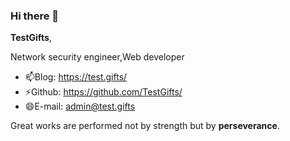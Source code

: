 ### Hi there 👋

**TestGifts**,                                         

Network security engineer,Web developer 
                                         
- 📫Blog: https://test.gifts/
- ⚡Github: https://github.com/TestGifts/
- 😄E-mail: admin@test.gifts



Great works are performed not by strength but by **perseverance**.


